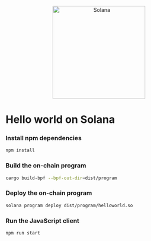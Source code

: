 <p align="center">
  <a href="https://solana.com">
    <img alt="Solana" src="https://i.imgur.com/uBVzyX3.png" width="250" />
  </a>
</p>


# Hello world on Solana

### Install npm dependencies

```bash
npm install
```

### Build the on-chain program

```bash
cargo build-bpf --bpf-out-dir=dist/program
```

### Deploy the on-chain program

```bash
solana program deploy dist/program/helloworld.so
```

### Run the JavaScript client

```bash
npm run start
```